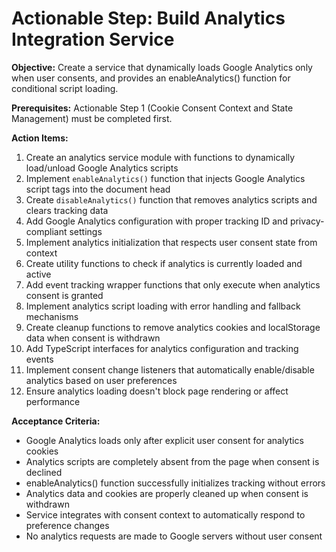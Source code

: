 # Actionable Step: Build Analytics Integration Service

**Objective:** Create a service that dynamically loads Google Analytics only when user consents, and provides an enableAnalytics() function for conditional script loading.

**Prerequisites:** Actionable Step 1 (Cookie Consent Context and State Management) must be completed first.

**Action Items:**
1. Create an analytics service module with functions to dynamically load/unload Google Analytics scripts
2. Implement `enableAnalytics()` function that injects Google Analytics script tags into the document head
3. Create `disableAnalytics()` function that removes analytics scripts and clears tracking data
4. Add Google Analytics configuration with proper tracking ID and privacy-compliant settings
5. Implement analytics initialization that respects user consent state from context
6. Create utility functions to check if analytics is currently loaded and active
7. Add event tracking wrapper functions that only execute when analytics consent is granted
8. Implement analytics script loading with error handling and fallback mechanisms
9. Create cleanup functions to remove analytics cookies and localStorage data when consent is withdrawn
10. Add TypeScript interfaces for analytics configuration and tracking events
11. Implement consent change listeners that automatically enable/disable analytics based on user preferences
12. Ensure analytics loading doesn't block page rendering or affect performance

**Acceptance Criteria:**
- Google Analytics loads only after explicit user consent for analytics cookies
- Analytics scripts are completely absent from the page when consent is declined
- enableAnalytics() function successfully initializes tracking without errors
- Analytics data and cookies are properly cleaned up when consent is withdrawn
- Service integrates with consent context to automatically respond to preference changes
- No analytics requests are made to Google servers without user consent
